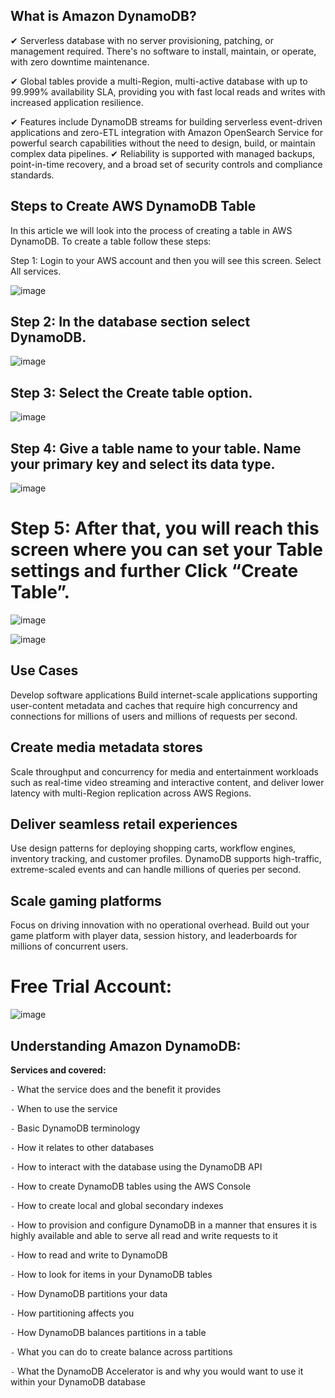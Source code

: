 ## What is Amazon DynamoDB?
✔ Serverless database with no server provisioning, patching, or management required. There's no software to install, maintain, or operate, with zero downtime maintenance.

✔ Global tables provide a multi-Region, multi-active database with up to 99.999% availability SLA, providing you with fast local reads and writes with increased application resilience.

✔ Features include DynamoDB streams for building serverless event-driven applications and zero-ETL integration with Amazon OpenSearch Service for powerful search capabilities without the need to design, build, or maintain complex data pipelines.
✔ Reliability is supported with managed backups, point-in-time recovery, and a broad set of security controls and compliance standards.

## Steps to Create AWS DynamoDB Table
In this article we will look into the process of creating a table in AWS DynamoDB. To create a table follow these steps:

Step 1:  Login to your AWS account and then you will see this screen. Select All services.


![image](https://github.com/naveen9596/AI-BFS-IGAIN/assets/108785228/8c39140a-5c71-4daa-98b1-841958fccfe1)

## Step 2: In the database section select DynamoDB.

![image](https://github.com/naveen9596/AI-BFS-IGAIN/assets/108785228/57d2e64d-f3ac-43dd-84d1-a55b63d242f3)

## Step 3: Select the Create table option.
![image](https://github.com/naveen9596/AI-BFS-IGAIN/assets/108785228/81cf4d3c-6be6-49c8-a15c-13548fff2acc)


## Step 4: Give a table name to your table. Name your primary key and select its data type.
![image](https://github.com/naveen9596/AI-BFS-IGAIN/assets/108785228/95320f75-e4db-4604-afd4-f6aa6d7c3b31)


# Step 5: After that, you will reach this screen where you can set your Table settings and further Click “Create Table”.

![image](https://github.com/naveen9596/AI-BFS-IGAIN/assets/108785228/a0a6f14f-bec1-4f50-92e4-b9458ed55afa)


![image](https://github.com/naveen9596/AI-BFS-IGAIN/assets/108785228/a3532341-991f-4cb7-9970-b4603ad85e6c)





## Use Cases
Develop software applications
Build internet-scale applications supporting user-content metadata and caches that require high concurrency and connections for millions of users and millions of requests per second.
## Create media metadata stores
Scale throughput and concurrency for media and entertainment workloads such as real-time video streaming and interactive content, and deliver lower latency with multi-Region replication across AWS Regions. 
## Deliver seamless retail experiences
Use design patterns for deploying shopping carts, workflow engines, inventory tracking, and customer profiles. DynamoDB supports high-traffic, extreme-scaled events and can handle millions of queries per second.
## Scale gaming platforms
Focus on driving innovation with no operational overhead. Build out your game platform with player data, session history, and leaderboards for millions of concurrent users.


# Free Trial Account:
![image](https://github.com/naveen9596/AI-BFS-IGAIN/assets/108785228/eedc9ae2-cf95-405a-a606-ef3b0ef1e658)


## Understanding Amazon DynamoDB:
**Services and covered:**

`-` What the service does and the benefit it provides

`-` When to use the service 

`-` Basic DynamoDB terminology 

`-` How it relates to other databases

`-` How to interact with the database using the DynamoDB API

`-` How to create DynamoDB tables using the AWS Console

`-` How to create local and global secondary indexes 

`-` How to provision and configure DynamoDB in a manner that ensures it is highly available and able to serve all read and write requests to it

`-` How to read and write to DynamoDB

`-` How to look for items in your DynamoDB tables

`-` How DynamoDB partitions your data 

`-` How partitioning affects you 

`-` How DynamoDB balances partitions in a table

`-` What you can do to create balance across partitions

`-` What the DynamoDB Accelerator is and why you would want to use it within your DynamoDB database

